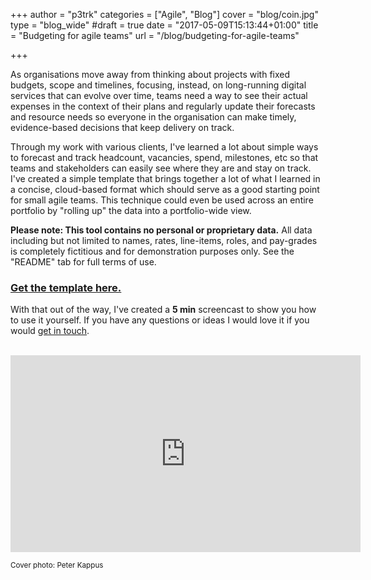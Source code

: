 +++
author = "p3trk"
categories = ["Agile", "Blog"]
cover = "blog/coin.jpg"
type = "blog_wide"
#draft = true
date = "2017-05-09T15:13:44+01:00"
title = "Budgeting for agile teams"
url = "/blog/budgeting-for-agile-teams"

+++

As organisations move away from thinking about projects with fixed budgets, scope  and timelines, focusing, instead, on long-running digital services that can evolve over time, teams need a way to see their actual expenses in the context of their plans and regularly update their forecasts and resource needs so everyone in the organisation can make timely, evidence-based decisions that keep delivery on track.

Through my work with various clients, I've learned a lot about simple ways to forecast and track headcount, vacancies, spend, milestones, etc so that teams and stakeholders can easily see where they are and stay on track. I've created a simple template that brings together a lot of what I learned in a concise, cloud-based format which should serve as a good starting point for small agile teams. This technique could even be used across an entire portfolio by "rolling up" the data into a portfolio-wide view.

**Please note: This tool contains no personal or proprietary data.** All data including but not limited to names, rates, line-items, roles, and pay-grades is completely fictitious and for demonstration purposes only. See the "README" tab for full terms of use.

### <a href="https://docs.google.com/spreadsheets/d/1M3g6tKX-5Su6l2Fdmgqn5YKSPiXCEAYe6XDWbP-A8Kk/edit#gid=0" target="_blank">Get the template here.</a>

With that out of the way, I've created a <b>5 min</b> screencast to show you how to use it yourself. If you have any questions or ideas I would love it if you would <a href="/contact">get in touch</a>.

<br>
<iframe width="560" height="315" src="https://www.youtube.com/embed/vEM_Uwwy-ro" frameborder="0" allowfullscreen></iframe>

<small>Cover photo: Peter Kappus</small>
